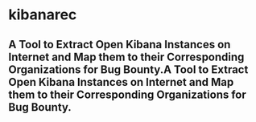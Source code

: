 # kibanarec
## A Tool to Extract Open Kibana Instances on Internet and Map them to their Corresponding Organizations for Bug Bounty.A Tool to Extract Open Kibana Instances on Internet and Map them to their Corresponding Organizations for Bug Bounty.
